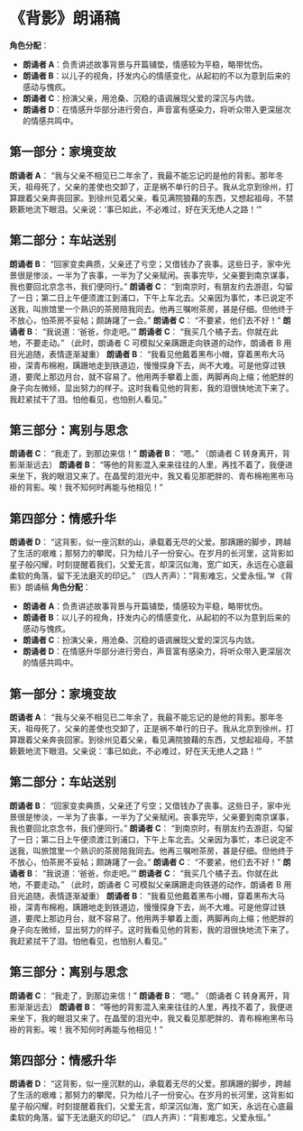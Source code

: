 # 《背影》朗诵稿 
**角色分配**： 
- **朗诵者 A**：负责讲述故事背景与开篇铺垫，情感较为平稳，略带忧伤。 
- **朗诵者 B**：以儿子的视角，抒发内心的情感变化，从起初的不以为意到后来的感动与愧疚。 
- **朗诵者 C**：扮演父亲，用沧桑、沉稳的语调展现父爱的深沉与内敛。 
- **朗诵者 D**：在情感升华部分进行旁白，声音富有感染力，将听众带入更深层次的情感共鸣中。 
## 第一部分：家境变故 
**朗诵者 A**： “我与父亲不相见已二年余了，我最不能忘记的是他的背影。那年冬天，祖母死了，父亲的差使也交卸了，正是祸不单行的日子。我从北京到徐州，打算跟着父亲奔丧回家。到徐州见着父亲，看见满院狼藉的东西，又想起祖母，不禁簌簌地流下眼泪。父亲说：‘事已如此，不必难过，好在天无绝人之路！’”
 ## 第二部分：车站送别 
**朗诵者 B**： “回家变卖典质，父亲还了亏空；又借钱办了丧事。这些日子，家中光景很是惨淡，一半为了丧事，一半为了父亲赋闲。丧事完毕，父亲要到南京谋事，我也要回北京念书，我们便同行。” 
**朗诵者 C**： “到南京时，有朋友约去游逛，勾留了一日；第二日上午便须渡江到浦口，下午上车北去。父亲因为事忙，本已说定不送我，叫旅馆里一个熟识的茶房陪我同去。他再三嘱咐茶房，甚是仔细。但他终于不放心，怕茶房不妥帖；颇踌躇了一会。”
 **朗诵者 C**： “不要紧，他们去不好！” 
**朗诵者 B**： “我说道：‘爸爸，你走吧。’” 
**朗诵者 C**： “我买几个橘子去。你就在此地，不要走动。” （此时，朗诵者 C 可模拟父亲蹒跚走向铁道的动作，朗诵者 B 用目光追随，表情逐渐凝重） 
**朗诵者 B**： “我看见他戴着黑布小帽，穿着黑布大马褂，深青布棉袍，蹒跚地走到铁道边，慢慢探身下去，尚不大难。可是他穿过铁道，要爬上那边月台，就不容易了。他用两手攀着上面，两脚再向上缩；他肥胖的身子向左微倾，显出努力的样子。这时我看见他的背影，我的泪很快地流下来了。我赶紧拭干了泪。怕他看见，也怕别人看见。” 
## 第三部分：离别与思念 
**朗诵者 C**： “我走了，到那边来信！”
**朗诵者 B**： “嗯。” （朗诵者 C 转身离开，背影渐渐远去）
**朗诵者 B**： “等他的背影混入来来往往的人里，再找不着了，我便进来坐下，我的眼泪又来了。在晶莹的泪光中，我又看见那肥胖的、青布棉袍黑布马褂的背影。唉！我不知何时再能与他相见！”
 ## 第四部分：情感升华 
**朗诵者 D**： “这背影，似一座沉默的山，承载着无尽的父爱。那蹒跚的脚步，跨越了生活的艰难；那努力的攀爬，只为给儿子一份安心。在岁月的长河里，这背影如星子般闪耀，时刻提醒着我们，父爱无言，却深沉似海，宽广如天，永远在心底最柔软的角落，留下无法磨灭的印记。” 
（四人齐声）：“背影难忘，父爱永恒。”# 《背影》朗诵稿 
**角色分配**： 
- **朗诵者 A**：负责讲述故事背景与开篇铺垫，情感较为平稳，略带忧伤。 
- **朗诵者 B**：以儿子的视角，抒发内心的情感变化，从起初的不以为意到后来的感动与愧疚。 
- **朗诵者 C**：扮演父亲，用沧桑、沉稳的语调展现父爱的深沉与内敛。 
- **朗诵者 D**：在情感升华部分进行旁白，声音富有感染力，将听众带入更深层次的情感共鸣中。 
## 第一部分：家境变故 
**朗诵者 A**： “我与父亲不相见已二年余了，我最不能忘记的是他的背影。那年冬天，祖母死了，父亲的差使也交卸了，正是祸不单行的日子。我从北京到徐州，打算跟着父亲奔丧回家。到徐州见着父亲，看见满院狼藉的东西，又想起祖母，不禁簌簌地流下眼泪。父亲说：‘事已如此，不必难过，好在天无绝人之路！’”
 ## 第二部分：车站送别 
**朗诵者 B**： “回家变卖典质，父亲还了亏空；又借钱办了丧事。这些日子，家中光景很是惨淡，一半为了丧事，一半为了父亲赋闲。丧事完毕，父亲要到南京谋事，我也要回北京念书，我们便同行。” 
**朗诵者 C**： “到南京时，有朋友约去游逛，勾留了一日；第二日上午便须渡江到浦口，下午上车北去。父亲因为事忙，本已说定不送我，叫旅馆里一个熟识的茶房陪我同去。他再三嘱咐茶房，甚是仔细。但他终于不放心，怕茶房不妥帖；颇踌躇了一会。”
 **朗诵者 C**： “不要紧，他们去不好！” 
**朗诵者 B**： “我说道：‘爸爸，你走吧。’” 
**朗诵者 C**： “我买几个橘子去。你就在此地，不要走动。” （此时，朗诵者 C 可模拟父亲蹒跚走向铁道的动作，朗诵者 B 用目光追随，表情逐渐凝重） 
**朗诵者 B**： “我看见他戴着黑布小帽，穿着黑布大马褂，深青布棉袍，蹒跚地走到铁道边，慢慢探身下去，尚不大难。可是他穿过铁道，要爬上那边月台，就不容易了。他用两手攀着上面，两脚再向上缩；他肥胖的身子向左微倾，显出努力的样子。这时我看见他的背影，我的泪很快地流下来了。我赶紧拭干了泪。怕他看见，也怕别人看见。” 
## 第三部分：离别与思念 
**朗诵者 C**： “我走了，到那边来信！”
**朗诵者 B**： “嗯。” （朗诵者 C 转身离开，背影渐渐远去）
**朗诵者 B**： “等他的背影混入来来往往的人里，再找不着了，我便进来坐下，我的眼泪又来了。在晶莹的泪光中，我又看见那肥胖的、青布棉袍黑布马褂的背影。唉！我不知何时再能与他相见！”
 ## 第四部分：情感升华 
**朗诵者 D**： “这背影，似一座沉默的山，承载着无尽的父爱。那蹒跚的脚步，跨越了生活的艰难；那努力的攀爬，只为给儿子一份安心。在岁月的长河里，这背影如星子般闪耀，时刻提醒着我们，父爱无言，却深沉似海，宽广如天，永远在心底最柔软的角落，留下无法磨灭的印记。” 
（四人齐声）：“背影难忘，父爱永恒。”
